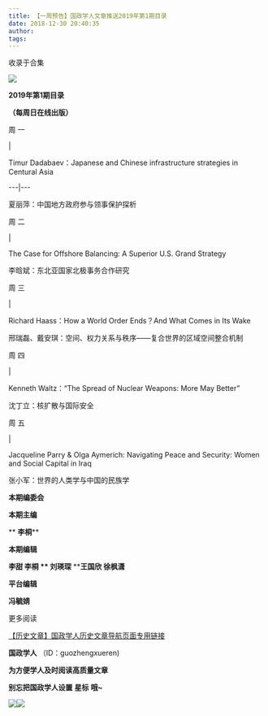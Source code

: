 ```yaml
---
title: 【一周预告】国政学人文章推送2019年第1期目录
date: 2018-12-30 20:40:35
author: 
tags: 
---
```



收录于合集

![](/images/3414/2.gif)

  

  
**2019年第1期目录**

 **（每周日在线出版）**

  

周 一

|

Timur Dadabaev：Japanese and Chinese infrastructure strategies in Centural Asia  
  
---|---  
  
夏丽萍：中国地方政府参与领事保护探析  
  
周 二

|

The Case for Offshore Balancing: A Superior U.S. Grand Strategy  
  
李晗斌：东北亚国家北极事务合作研究  
  
周 三

|

Richard Haass：How a World Order Ends？And What Comes in Its Wake  
  
邢瑞磊、戴安琪：空间、权力关系与秩序——复合世界的区域空间整合机制  
  
周 四

|

Kenneth Waltz：“The Spread of Nuclear Weapons: More May Better”  
  
沈丁立：核扩散与国际安全  
  
周 五

|

Jacqueline Parry & Olga Aymerich: Navigating Peace and Security: Women and
Social Capital in Iraq  
  
张小军：世界的人类学与中国的民族学  
  
  

 **本期编委会**

 **本期主编**

 ** **李桐****

 **本期编辑**

 **李甜 李桐 ** **刘瑛琛**** ********王国欣**** ******徐枫潇********

 **平台编辑**

 **冯毓婧**

  

更多阅读

[【历史文章】国政学人历史文章导航页面专用链接](http://mp.weixin.qq.com/s?__biz=MzI3MTYzMzE5Mw==&mid=2247487647&idx=4&sn=713bf729dca089516e8f304f88955380&chksm=eb3f8ed9dc4807cf89f3e211dd726289dd92edc62a6a8e19953bf2b366bbeffb59d285e95119&scene=21#wechat_redirect)

  

 **国政学人** （ID：guozhengxueren)

  

 **为方便学人及时阅读高质量文章**

 **别忘把国政学人设置** **星标** **哦~**

![](/images/3414/3.gif)![](/images/3414/4.gif)

  

  

  

  

